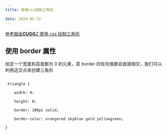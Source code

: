 ```yaml
---
title: 使用css绘制三角形

date: 2024-05-22
---
```


[参考掘金**CUGG**Z 使用 css 绘制三角形](https://juejin.cn/post/7075884138900750372)

## 使用 border 属性

给定一个宽度和高度都为 0 的元素，其 border 的任何值都会直接相交，我们可以利用这交点来创建三角形

```

.triangle {

    width: 0;

    height: 0;

    border: 100px solid;

    border-color: orangered skyblue gold yellowgreen;

}

```
